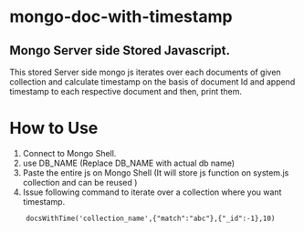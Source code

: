 # mongo-doc-with-timestamp

## Mongo Server side Stored Javascript.

This stored Server side mongo js iterates over each documents of given collection
and calculate timestamp on the basis of document Id and append timestamp to each 
respective document and then, print them.

# How to Use

1. Connect to Mongo Shell.
2. use DB_NAME (Replace DB_NAME with actual db name)
3. Paste the entire js on Mongo Shell (It will store js function on system.js collection and can be reused )
4. Issue following command to iterate over a collection where you want timestamp.

```
    docsWithTime('collection_name',{"match":"abc"},{"_id":-1},10)
```

